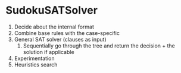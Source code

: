 # SudokuSATSolver
1. Decide about the internal format
2. Combine base rules with the case-specific
3. General SAT solver (clauses as input)
   1. Sequentially go through the tree and return the decision + the solution if applicable
4. Experimentation
5. Heuristics search

